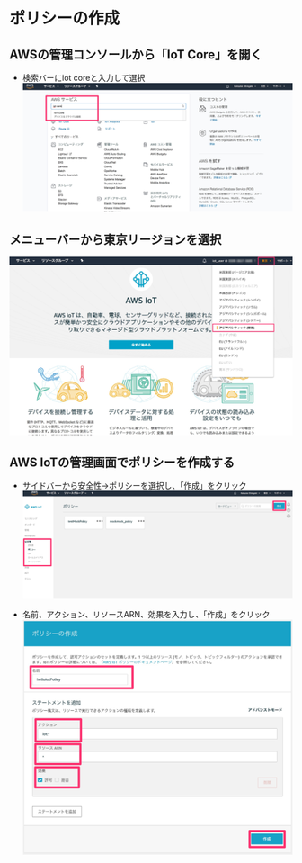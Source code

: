 # ポリシーの作成

## AWSの管理コンソールから「IoT Core」を開く
- 検索バーにiot coreと入力して選択
![/images/handson/iot_core.jpg](/images/handson/iot_core.jpg)

## メニューバーから東京リージョンを選択

![/images/handson/iot_core2.jpg](/images/handson/iot_core2.jpg)

## AWS IoTの管理画面でポリシーを作成する
- サイドバーから安全性→ポリシーを選択し、「作成」をクリック
![/images/handson/policy1.jpg](/images/handson/policy1.jpg)

- 名前、アクション、リソースARN、効果を入力し、「作成」をクリック
![/images/handson/policy2.jpg](/images/handson/policy2.jpg)